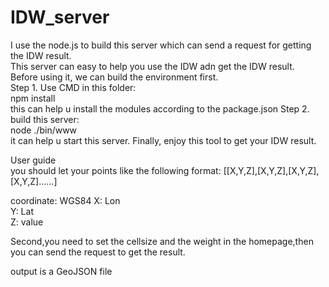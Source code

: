 # IDW_server

I use the node.js to build this server which can send a request for getting the IDW result.   
This server can easy to help you use the IDW adn get the IDW result.  
Before using it, we can build the environment first.  
Step 1. Use CMD in this folder:   
npm install   
this can help u install the modules according to the package.json 
Step 2. build this server:  
node ./bin/www  
it can help u start this server. Finally, enjoy this tool to get your IDW result. 

User guide  
you should let your points like the following format: 
[[X,Y,Z],[X,Y,Z],[X,Y,Z],[X,Y,Z]......] 

coordinate: WGS84 
X: Lon  
Y: Lat  
Z: value  

Second,you need to set the cellsize and the weight in the homepage,then you can send the request to get the result. 

output is a GeoJSON file  

